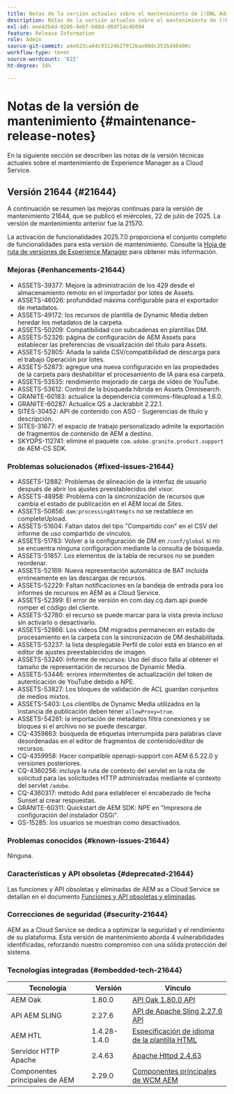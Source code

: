 ```yaml
---
title: Notas de la versión actuales sobre el mantenimiento de [!DNL Adobe Experience Manager] as a Cloud Service.
description: Notas de la versión actuales sobre el mantenimiento de [!DNL Adobe Experience Manager] as a Cloud Service.
exl-id: eee42b4d-9206-4ebf-b88d-d8df14c46094
feature: Release Information
role: Admin
source-git-commit: a4e023ca44c93124627912bae08dc3535d48400c
workflow-type: tm+mt
source-wordcount: '622'
ht-degree: 34%

---
```



# Notas de la versión de mantenimiento {#maintenance-release-notes}

En la siguiente sección se describen las notas de la versión técnicas actuales sobre el mantenimiento de Experience Manager as a Cloud Service.

## Versión 21644 {#21644}

A continuación se resumen las mejoras continuas para la versión de mantenimiento 21644, que se publicó el miércoles, 22 de julio de 2025. La versión de mantenimiento anterior fue la 21570.

La activación de funcionalidades 2025.7.0 proporciona el conjunto completo de funcionalidades para esta versión de mantenimiento. Consulte la [Hoja de ruta de versiones de Experience Manager](https://experienceleague.adobe.com/es/docs/experience-manager-release-information/aem-release-updates/update-releases-roadmap) para obtener más información.

### Mejoras {#enhancements-21644}

* ASSETS-39377: Mejore la administración de los 429 desde el almacenamiento remoto en el importador por lotes de Assets.
* ASSETS-46026: profundidad máxima configurable para el exportador de metadatos.
* ASSETS-49172: los recursos de plantilla de Dynamic Media deben heredar los metadatos de la carpeta.
* ASSETS-50209: Compatibilidad con subcadenas en plantillas DM.
* ASSETS-52326: página de configuración de AEM Assets para establecer las preferencias de visualización del título para Assets.
* ASSETS-52805: Añada la salida CSV/compatibilidad de descarga para el trabajo Operación por lotes.
* ASSETS-52873: agregue una nueva configuración en las propiedades de la carpeta para deshabilitar el procesamiento de IA para esa carpeta.
* ASSETS-53535: rendimiento mejorado de carga de vídeo de YouTube.
* ASSETS-53612: Control de la búsqueda híbrida en Assets Omnisearch.
* GRANITE-60183: actualice la dependencia commons-fileupload a 1.6.0.
* GRANITE-60287: Actualice QS a Jackrabbit 2.22.1.
* SITES-30452: API de contenido con ASO - Sugerencias de título y descripción.
* SITES-31677: el espacio de trabajo personalizado admite la exportación de fragmentos de contenido de AEM a destino.
* SKYOPS-112741: elimine el paquete `com.adobe.granite.product.support` de AEM-CS SDK.

### Problemas solucionados {#fixed-issues-21644}

* ASSETS-12882: Problemas de alineación de la interfaz de usuario después de abrir los ajustes preestablecidos del visor.
* ASSETS-48958: Problema con la sincronización de recursos que cambia el estado de publicación en el AEM local de Sites.
* ASSETS-50856: `dam:processingAttempts` no se restablece en completeUpload.
* ASSETS-51604: Faltan datos del tipo &quot;Compartido con&quot; en el CSV del informe de uso compartido de vínculos.
* ASSETS-51783: Volver a la configuración de DM en `/conf/global` si no se encuentra ninguna configuración mediante la consulta de búsqueda.
* ASSETS-51857: Los elementos de la tabla de recursos no se pueden reordenar.
* ASSETS-52169: Nueva representación automática de BAT incluida erróneamente en las descargas de recursos.
* ASSETS-52229: Faltan notificaciones en la bandeja de entrada para los informes de recursos en AEM as a Cloud Service.
* ASSETS-52399: El error de versión en com.day.cq.dam.api puede romper el código del cliente.
* ASSETS-52780: el recurso se puede marcar para la vista previa incluso sin activarlo o desactivarlo.
* ASSETS-52866: Los vídeos DM migrados permanecen en estado de procesamiento en la carpeta con la sincronización de DM deshabilitada.
* ASSETS-53237: la lista desplegable Perfil de color está en blanco en el editor de ajustes preestablecidos de imagen.
* ASSETS-53240: Informe de recursos: Uso del disco falla al obtener el tamaño de representación de recursos de Dynamic Media.
* ASSETS-53446: errores intermitentes de actualización del token de autenticación de YouTube debido a NPE.
* ASSETS-53827: Los bloques de validación de ACL guardan conjuntos de medios mixtos.
* ASSETS-5403: Los clientlibs de Dynamic Media utilizados en la instancia de publicación deben tener `allowProxy=true`.
* ASSETS-54261: la importación de metadatos filtra conexiones y se bloquea si el archivo no se puede descargar.
* CQ-4359863: búsqueda de etiquetas interrumpida para palabras clave desordenadas en el editor de fragmentos de contenido/editor de recursos.
* CQ-4359958: Hacer compatible openapi-support con AEM 6.5.22.0 y versiones posteriores.
* CQ-4360256: incluya la ruta de contexto del servlet en la ruta de solicitud para las solicitudes HTTP administradas mediante el contexto del servlet `/adobe`.
* CQ-4360317: método Add para establecer el encabezado de fecha Sunset al crear respuestas.
* GRANITE-60311: Quickstart de AEM SDK: NPE en &quot;Impresora de configuración del instalador OSGi&quot;.
* GS-15285: los usuarios se muestran como desactivados.

### Problemas conocidos {#known-issues-21644}

Ninguna.

### Características y API obsoletas {#deprecated-21644}

Las funciones y API obsoletas y eliminadas de AEM as a Cloud Service se detallan en el documento [Funciones y API obsoletas y eliminadas](/help/release-notes/deprecated-removed-features.md).

### Correcciones de seguridad {#security-21644}

AEM as a Cloud Service se dedica a optimizar la seguridad y el rendimiento de su plataforma. Esta versión de mantenimiento aborda 4 vulnerabilidades identificadas, reforzando nuestro compromiso con una sólida protección del sistema.

### Tecnologías integradas {#embedded-tech-21644}

| Tecnología | Versión | Vínculo |
|---|---|---|
| AEM Oak | 1.80.0 | [API Oak 1.80.0 API](https://www.javadoc.io/doc/org.apache.jackrabbit/oak-api/1.80/index.html) |
| API AEM SLING | 2.27.6 | [API de Apache Sling 2.27.6 API](https://www.javadoc.io/doc/org.apache.sling/org.apache.sling.api/latest/index.html) |
| AEM HTL | 1.4.28-1.4.0 | [Especificación de idioma de la plantilla HTML](https://github.com/adobe/htl-spec) |
| Servidor HTTP Apache | 2.4.63 | [Apache Httpd 2.4.63](https://github.com/apache/httpd/blob/2.4.63/CHANGES) |
| Componentes principales de AEM | 2.29.0 | [Componentes principales de WCM AEM](https://github.com/adobe/aem-core-wcm-components) |

